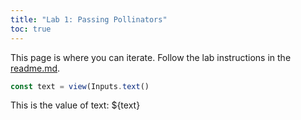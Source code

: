 ```yaml
---
title: "Lab 1: Passing Pollinators"
toc: true
---
```


This page is where you can iterate. Follow the lab instructions in the [readme.md](./README.md).

```js
const text = view(Inputs.text()
```

This is the value of text: ${text}